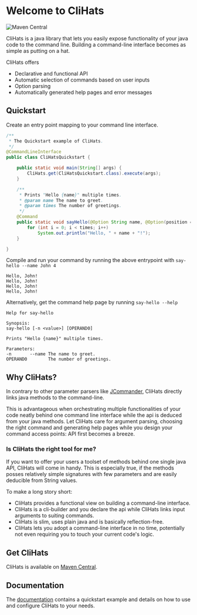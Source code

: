 # Welcome to CliHats

![Maven Central](https://img.shields.io/maven-central/v/io.github.johannesbuchholz/clihats)

<!-- tag::readme-intro[] -->
CliHats is a java library that lets you easily expose functionality of your java code to the command line. Building a command-line interface becomes as simple as putting on a hat.
<!--  end::readme-intro[] -->

CliHats offers
<!-- tag::readme-offers[] -->
- Declarative and functional API
- Automatic selection of commands based on user inputs
- Option parsing
- Automatically generated help pages and error messages
<!-- end::readme-offers[] -->

## Quickstart
Create an entry point mapping to your command line interface.
```java
/**
 * The Quickstart example of CliHats.
 */
@CommandLineInterface
public class CliHatsQuickstart {

    public static void main(String[] args) {
        CliHats.get(CliHatsQuickstart.class).execute(args);
    }

    /**
     * Prints "Hello {name}" multiple times.
     * @param name The name to greet.
     * @param times The number of greetings.
     */
    @Command
    public static void sayHello(@Option String name, @Option(position = 0, necessity = OptionNecessity.REQUIRED) Integer times) {
        for (int i = 0; i < times; i++)
            System.out.println("Hello, " + name + "!");
    }

}
```

Compile and run your command by running the above entrypoint with `say-hello --name John 4`
```
Hello, John!
Hello, John!
Hello, John!
Hello, John!
```

Alternatively, get the command help page by running `say-hello --help`
```
Help for say-hello                                                              

Synopsis:
say-hello [-n <value>] [OPERAND0]

Prints "Hello {name}" multiple times.                                           

Parameters:                                                                     
-n       --name The name to greet.      
OPERAND0        The number of greetings.
```

## Why CliHats?

In contrary to other parameter parsers like [JCommander](https://github.com/cbeust/jcommander), CliHats directly links java methods to the command-line.

This is advantageous when orchestrating multiple functionalities of your code neatly behind one command line interface while the api is deduced from your java methods.
Let CliHats care for argument parsing, choosing the right command and generating help pages while you design your command access points: API first becomes a breeze.

### Is CliHats the right tool for me?
If you want to offer your users a toolset of methods behind one single java API, CliHats will come in handy. This is especially true, if the methods posses relatively simple signatures with few parameters and are easily deducible from String values.

To make a long story short:
- CliHats provides a functional view on building a command-line interface.
- CliHats is a cli-builder and you declare the api while CliHats links input arguments to suiting commands.
- CliHats is slim, uses plain java and is basically reflection-free.
- CliHats lets you adopt a command-line interface in no time, potentially not even requiring you to touch your current code's logic.

## Get CliHats
CliHats is available on [Maven Central](https://mvnrepository.com/artifact/io.github.johannesbuchholz/clihats).

## Documentation
The [documentation](https://johannesbuchholz.github.io/clihats/doc.html) contains a quickstart example and details on how to use and configure CliHats to your needs. 